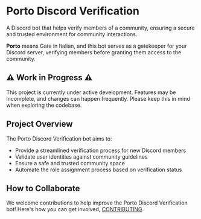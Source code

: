 # Porto Discord Verification

A Discord bot that helps verify members of a community, ensuring a secure and trusted environment for community interactions.

**Porto** means Gate in Italian, and this bot serves as a gatekeeper for your Discord server, verifying members before granting them access to the community.

## ⚠️ Work in Progress ⚠️

This project is currently under active development. Features may be incomplete, and changes can happen frequently. Please keep this in mind when exploring the codebase.

## Project Overview

The Porto Discord Verification bot aims to:

- Provide a streamlined verification process for new Discord members
- Validate user identities against community guidelines
- Ensure a safe and trusted community space
- Automate the role assignment process based on verification status

## How to Collaborate

We welcome contributions to help improve the Porto Discord Verification bot! Here's how you can get involved, [CONTRIBUTING](CONTRIBUTING.md).
